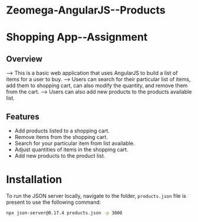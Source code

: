 # Zeomega-AngularJS--Products
# Shopping App--Assignment

## Overview
--> This is a basic web application that uses AngularJS to build a list of items for a user to buy. 
--> Users can search for their particular list of items, add them to shopping cart, can also modify the quantity, and remove them from the cart.
--> Users can also add new products to the products available list.

## Features
- Add products listed to a shopping cart.
- Remove items from the shopping cart.
- Search for your particular item from list available.
- Adjust quantities of items in the shopping cart.
- Add new products to the product list.

# Installation

To run the JSON server locally, navigate to the folder, `products.json` file is present to use the following command:

```bash
npx json-server@0.17.4 products.json -p 3000


